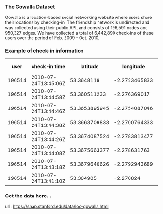 ### The Gowalla Dataset 
Gowalla is a location-based social networking website where users share their locations by checking-in. The friendship network is undirected and was collected using their public API, and consists of 196,591 nodes and 950,327 edges. We have collected a total of 6,442,890 check-ins of these users over the period of Feb. 2009 - Oct. 2010. 

### Example of check-in information
<table class="tg">
  <tr>
    <th class="tg-yw4l">user</th>
    <th class="tg-yw4l">check-in time</th>
    <th class="tg-yw4l">latitude</th>
    <th class="tg-yw4l">longitude</th>
    <th class="tg-yw4l">location id</th>
  </tr>
  <tr>
    <td class="tg-yw4l">196514</td>
    <td class="tg-yw4l">2010-07-24T13:45:06Z</td>
    <td class="tg-yw4l">53.3648119</td>
    <td class="tg-yw4l">-2.2723465833</td>
    <td class="tg-yw4l">145064</td>
    <td class="tg-yw4l"></td>
  </tr>
  <tr>
    <td class="tg-yw4l">196514</td>
    <td class="tg-yw4l">2010-07-24T13:44:58Z</td>
    <td class="tg-yw4l">53.360511233</td>
    <td class="tg-yw4l">-2.276369017</td>
    <td class="tg-yw4l">1275991</td>
  </tr>
  <tr>
    <td class="tg-yw4l">196514</td>
    <td class="tg-yw4l">2010-07-24T13:44:46Z</td>
    <td class="tg-yw4l">53.3653895945</td>
    <td class="tg-yw4l">-2.2754087046</td>
    <td class="tg-yw4l">376497</td>
  </tr>
  <tr>
    <td class="tg-yw4l">196514</td>
    <td class="tg-yw4l">2010-07-24T13:44:38Z</td>
    <td class="tg-yw4l">53.3663709833</td>
    <td class="tg-yw4l">-2.2700764333</td>
    <td class="tg-yw4l">98503</td>
  </tr>
  <tr>
    <td class="tg-yw4l">196514</td>
    <td class="tg-yw4l">2010-07-24T13:44:26Z</td>
    <td class="tg-yw4l">53.3674087524</td>
    <td class="tg-yw4l">-2.2783813477</td>
    <td class="tg-yw4l">1043431</td>
  </tr>
  <tr>
    <td class="tg-yw4l">196514</td>
    <td class="tg-yw4l">2010-07-24T13:44:08Z</td>
    <td class="tg-yw4l">53.3675663377</td>
    <td class="tg-yw4l">-2.278631763</td>
    <td class="tg-yw4l">881734</td>
  </tr>
  <tr>
    <td class="tg-yw4l">196514</td>
    <td class="tg-yw4l">2010-07-24T13:43:18Z</td>
    <td class="tg-yw4l">53.3679640626</td>
    <td class="tg-yw4l">-2.2792943689</td>
    <td class="tg-yw4l">207763</td>
  </tr>
  <tr>
    <td class="tg-yw4l">196514</td>
    <td class="tg-yw4l">2010-07-24T13:41:10Z</td>
    <td class="tg-yw4l">53.364905</td>
    <td class="tg-yw4l">-2.270824</td>
    <td class="tg-yw4l">1042822</td>
  </tr>
</table>

### Get the data here...
url: https://snap.stanford.edu/data/loc-gowalla.html